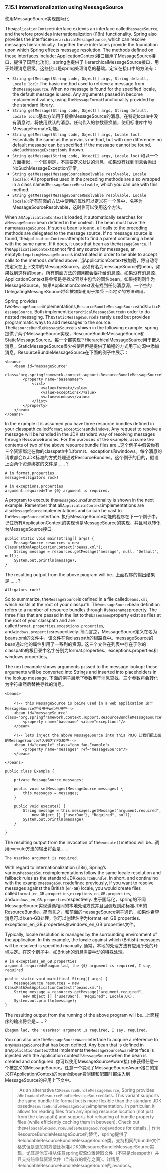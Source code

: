 ### 7.15.1 Internationalization using MessageSource
使用MessageSource实现国际化

The`ApplicationContext`interface extends an interface called`MessageSource`, and therefore provides internationalization \(i18n\) functionality. Spring also provides the interface`HierarchicalMessageSource`, which can resolve messages hierarchically. Together these interfaces provide the foundation upon which Spring effects message resolution. The methods defined on these interfaces include:
ApplicationContext接口继承了MessageSource接口，提供了国际化功能。spring也提供了HierarchicalMessageSource接口，用于处理消息层级。这些接口是spring处理消息的基础。定义在接口中的方法有：

* `String getMessage(String code, Object[] args, String default, Locale loc)`: The basic method used to retrieve a message from the`MessageSource`. When no message is found for the specified locale, the default message is used. Any arguments passed in become replacement values, using the`MessageFormat`functionality provided by the standard library.
* `String getMessage(String code, Object[] args, String default, Locale loc)`:基本方法用于接收MessageSource的消息。在特定locale中没有消息时，将使用默认的消息。任何传入的参数替换值，使用标准库中的MessageFormate功能。
* `String getMessage(String code, Object[] args, Locale loc)`: Essentially the same as the previous method, but with one difference: no default message can be specified; if the message cannot be found, a`NoSuchMessageException`is thrown.
* `String getMessage(String code, Object[] args, Locale loc)`:和以一个方面相似，一个区别是，不需要定义默认的消息，如果没有找到消息会抛出NoSuchMessageException异常。
* `String getMessage(MessageSourceResolvable resolvable, Locale locale)`: All properties used in the preceding methods are also wrapped in a class named`MessageSourceResolvable`, which you can use with this method.
* `String getMessage(MessageSourceResolvable resolvable, Locale locale)`:所有前面的方法中使用的属性可以定义在一个类中，名字为MessageSourceResolvable，这时你可以使用这个方法。

When an`ApplicationContext`is loaded, it automatically searches for a`MessageSource`bean defined in the context. The bean must have the name`messageSource`. If such a bean is found, all calls to the preceding methods are delegated to the message source. If no message source is found, the`ApplicationContext`attempts to find a parent containing a bean with the same name. If it does, it uses that bean as the`MessageSource`. If the`ApplicationContext`cannot find any source for messages, an empty`DelegatingMessageSource`is instantiated in order to be able to accept calls to the methods defined above.
当ApplicationContext被加载，将自动寻找定义在上下文中的MessageSource。必须有名为messageSource的bean。如果找到这样的bean，所有前面方法的调用都会委托给消息源。如果没有消息源，ApplicationContext将会常是寻找父容器中包含的同名bean。如果找到则作为MessageSource。如果ApplicationContext没有找到任何消息源，一个空的DelegatingMessageSource将会被初始化用于接受上面定义的方法调用。

Spring provides two`MessageSource`implementations,`ResourceBundleMessageSource`and`StaticMessageSource`. Both implement`HierarchicalMessageSource`in order to do nested messaging. The`StaticMessageSource`is rarely used but provides programmatic ways to add messages to the source. The`ResourceBundleMessageSource`is shown in the following example:
spring提供了两个MessageSource实现，ResourceBundleMessageSource和StaticMessageSource。每一个都实现了HierarchicalMessageSource用于嵌入消息。StaticMessageSource很少被使用但是提供了编程的方式用于向源中添加消息。ResourceBundleMessageSource在下面的例子中展示：

```
<beans>
    <bean id="messageSource"
            class="org.springframework.context.support.ResourceBundleMessageSource">
        <property name="basenames">
            <list>
                <value>format</value>
                <value>exceptions</value>
                <value>windows</value>
            </list>
        </property>
    </bean>
</beans>
```

In the example it is assumed you have three resource bundles defined in your classpath called`format`,`exceptions`and`windows`. Any request to resolve a message will be handled in the JDK standard way of resolving messages through ResourceBundles. For the purposes of the example, assume the contents of two of the above resource bundle files are…​
这个例子中假设你有三个资源绑定在你的classpath中叫format、exceptions和windows。每个消息的请求都会以JDK标准的方式处理通过ResourceBundles。这个例子的目的，假设上面两个资源绑定的文件是……？

```
# in format.properties
message=Alligators rock!
```

```
# in exceptions.properties
argument.required=The {0} argument is required.
```

A program to execute the`MessageSource`functionality is shown in the next example. Remember that all`ApplicationContext`implementations are also`MessageSource`implementations and so can be cast to the`MessageSource`interface.
执行MessageSource功能的程序在下一个例子中。记住所有ApplicationContext的实现也是MessageSource的实现，并且可以转化为MessageSource接口。

```
public static void main(String[] args) {
    MessageSource resources = new ClassPathXmlApplicationContext("beans.xml");
    String message = resources.getMessage("message", null, "Default", null);
    System.out.println(message);
}
```

The resulting output from the above program will be…​
上面程序的输出结果是……？

```
Alligators rock!
```

So to summarize, the`MessageSource`is defined in a file called`beans.xml`, which exists at the root of your classpath. The`messageSource`bean definition refers to a number of resource bundles through its`basenames`property. The three files that are passed in the list to the`basenames`property exist as files at the root of your classpath and are called`format.properties`,`exceptions.properties`, and`windows.properties`respectively.
简而言之，MessageSource定义在名为beans.xml的文件中，该文件在你classpath的根路径中。messageSource的bean通过他的属性引用了一系列的资源。这三个文件在列表中存在于你的classpath的根目录中名字分别为format.properties、exceptions.properties和windows.properties。

The next example shows arguments passed to the message lookup; these arguments will be converted into Strings and inserted into placeholders in the lookup message.
下面的例子展示了参数用于消息查找，三个参数将会转化为字符串然后替换寻找的消息。

```
<beans>

    <!-- this MessageSource is being used in a web application 这个MessageSource将会用于web应用中-->
    <bean id="messageSource" class="org.springframework.context.support.ResourceBundleMessageSource">
        <property name="basename" value="exceptions"/>
    </bean>

    <!-- lets inject the above MessageSource into this POJO 让我们把上面的MessageSource注入到这个POJO中-->
    <bean id="example" class="com.foo.Example">
        <property name="messages" ref="messageSource"/>
    </bean>

</beans>
```

```
public class Example {

    private MessageSource messages;

    public void setMessages(MessageSource messages) {
        this.messages = messages;
    }

    public void execute() {
        String message = this.messages.getMessage("argument.required",
            new Object [] {"userDao"}, "Required", null);
        System.out.println(message);
    }

}
```

The resulting output from the invocation of the`execute()`method will be…​
调用execute方法的输出将会是……

```
The userDao argument is required.
```

With regard to internationalization \(i18n\), Spring’s various`MessageSource`implementations follow the same locale resolution and fallback rules as the standard JDK`ResourceBundle`. In short, and continuing with the example`messageSource`defined previously, if you want to resolve messages against the British \(`en-GB`\) locale, you would create files called`format_en_GB.properties`,`exceptions_en_GB.properties`, and`windows_en_GB.properties`respectively.
由于国际化，spring的不同MessageSource实现遵循相同的本地处理方式并且回调规则如标准JDK的ResourceBundle。简而言之，和前面的messageSource例子通讯，如果你希望消息可以以en-GB处理，你可以创建名字为format_en_GB.properties、exceptions_en_GB.properties和windows_en_GB.properties文件。

Typically, locale resolution is managed by the surrounding environment of the application. In this example, the locale against which \(British\) messages will be resolved is specified manually.
通常，本地的处理方法有应用所处的环境决定。在这个例子中，如British的消息需要手动的特殊处理。

```
# in exceptions_en_GB.properties
argument.required=Ebagum lad, the {0} argument is required, I say, required.
```

```
public static void main(final String[] args) {
    MessageSource resources = new ClassPathXmlApplicationContext("beans.xml");
    String message = resources.getMessage("argument.required",
        new Object [] {"userDao"}, "Required", Locale.UK);
    System.out.println(message);
}
```

The resulting output from the running of the above program will be…​
上面程序的输出将会是……？

```
Ebagum lad, the 'userDao' argument is required, I say, required.
```

You can also use the`MessageSourceAware`interface to acquire a reference to any`MessageSource`that has been defined. Any bean that is defined in an`ApplicationContext`that implements the`MessageSourceAware`interface is injected with the application context’s`MessageSource`when the bean is created and configured.
你可以使用MessageSourceAware接口来获得任意一个被定义的MessageSource。任意一个实现了MessageSourceAware接口的定义在ApplicationContext的bean当bean被创建和配置时都注入到MessageSource的应用上下文中。

> _As an alternative to`ResourceBundleMessageSource`, Spring provides a`ReloadableResourceBundleMessageSource`class. This variant supports the same bundle file format but is more flexible than the standard JDK based`ResourceBundleMessageSource`implementation._In particular, it allows for reading files from any Spring resource location \(not just from the classpath\) and supports hot reloading of bundle property files \(while efficiently caching them in between\). Check out the`ReloadableResourceBundleMessageSource`javadocs for details. |
作为ResourceBundleMessageSource的替代，spring提供了ReloadableResourceBundleMessageSource类。支持相同的bundle文件格式但是更加的方便比标准JDK的ResourceBundleMessageSource实现。尤其是他支持从任意spring资源位置读取文件（不只是classpath）并且支持热重载资源文件（当有效的缓存之间）。详情见ReloadableResourceBundleMessageSource的javadocs。



